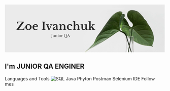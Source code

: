 ![Header](https://github.com/ZoeIvanchuk/ZoeIvanchuk/blob/main/assets/git%20photo.png)

## I'm JUNIOR QA ENGINER

Languages and Tools
![SQL]( https://img.shields.io/badge/-SQL-216e39?style=for-the-badge&logo=SQL)
Java
Phyton
Postman
Selenium IDE
Follow mes